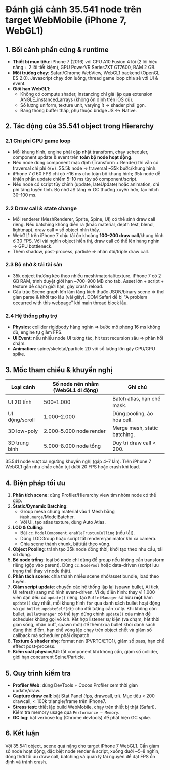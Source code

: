# Đánh giá cảnh 35.541 node trên target WebMobile (iPhone 7, WebGL1)

## 1. Bối cảnh phần cứng & runtime
- **Thiết bị mục tiêu**: iPhone 7 (2016) với CPU A10 Fusion 4 lõi (2 lõi hiệu năng + 2 lõi tiết kiệm), GPU PowerVR Series7XT GT7600, RAM 2 GB.
- **Môi trường chạy**: Safari/Chrome WebView, WebGL1 backend (OpenGL ES 2.0). Javascript chạy đơn luồng, thread game loop chia sẻ với UI & event.
- **Giới hạn WebGL1**:
  - Không có compute shader, instancing chỉ giả lập qua extension ANGLE_instanced_arrays (không ổn định trên iOS cũ).
  - Số lượng uniform, texture unit, varying ít ⇒ shader phải gọn.
  - Băng thông buffer thấp, phụ thuộc bridge JS ↔︎ Native.

## 2. Tác động của 35.541 object trong Hierarchy
### 2.1 Chi phí CPU game loop
- Mỗi khung hình, engine phải cập nhật transform, chạy scheduler, component update & event trên **toàn bộ node hoạt động**.
- Nếu node dùng component mặc định (Transform + Render) thì vẫn có traversal chi phí `O(n)`. 35.5k node ⇒ traversal ~35k bước/khung hình.
- iPhone 7 ở 60 FPS chỉ có ~16 ms cho toàn bộ khung hình; 35k node dễ khiến phần update chiếm 5–10 ms tùy số component/script.
- Nếu node có script tùy chỉnh (update, lateUpdate) hoặc animation, chi phí tăng tuyến tính. Bộ nhớ JS tăng ⇒ GC thường xuyên hơn, tạo hitch 30–100 ms.

### 2.2 Draw call & state change
- Mỗi renderer (MeshRenderer, Sprite, Spine, UI) có thể sinh draw call riêng. Nếu batching không diễn ra (khác material, depth test, blend, lightmap), draw call ≈ số object nhìn thấy.
- WebGL1 trên iPhone 7 chịu tải ổn khoảng **100–200 draw call**/khung hình ở 30 FPS. Với vài nghìn object hiển thị, draw call có thể lên hàng nghìn ⇒ GPU bottleneck.
- Thêm shadow, post-process, particle ⇒ nhân đôi/triple draw call.

### 2.3 Bộ nhớ & tải tài sản
- 35k object thường kéo theo nhiều mesh/material/texture. iPhone 7 có 2 GB RAM, trình duyệt giới hạn ~700–900 MB cho tab. Asset lớn + script + texture dễ chạm giới hạn, gây crash reload.
- Cấu trúc Scene graph lớn làm tăng kích thước JSON/binary scene ⇒ thời gian parse & khởi tạo lâu (vài giây). DOM Safari dễ bị "A problem occurred with this webpage" khi main thread block lâu.

### 2.4 Hệ thống phụ trợ
- **Physics**: collider rigidbody hàng nghìn ⇒ bước mô phỏng 16 ms không đủ, engine tự giảm FPS.
- **UI Event**: nếu nhiều node UI tương tác, hit test recursion sâu ⇒ phản hồi chậm.
- **Animation**: spine/skeletal/particle 2D với số lượng lớn gây CPU/GPU spike.

## 3. Mốc tham chiếu & khuyến nghị
| Loại cảnh | Số node nên nhắm (WebGL1 di động) | Ghi chú |
|-----------|-----------------------------------|---------|
| UI 2D tĩnh | 500–1.000 | Batch atlas, hạn chế mask.| 
| UI động/scroll | 1.000–2.000 | Dùng pooling, ảo hóa cell.| 
| 3D low-poly | 2.000–5.000 node render | Merge mesh, static batching.| 
| 3D trung bình | 5.000–8.000 node tổng | Duy trì draw call < 200.| 

35.541 node vượt xa ngưỡng khuyến nghị (gấp 4–7 lần). Trên iPhone 7 WebGL1 gần như chắc chắn tụt dưới 20 FPS hoặc crash khi load.

## 4. Biện pháp tối ưu
1. **Phân tích scene**: dùng Profiler/Hierarchy view tìm nhóm node có thể gộp.
2. **Static/Dynamic Batching**:
   - Group mesh chung material vào 1 Mesh bằng `Mesh.merge`/ModelBatcher.
   - Với UI, tạo atlas texture, dùng Auto Atlas.
3. **LOD & Culling**:
   - Bật `cc.ModelComponent.enableFrustumCulling` (nếu tắt).
   - Dùng LODGroup hoặc script tắt renderer/animator khi xa camera.
   - Chia scene thành chunk, bật/tắt theo vùng.
4. **Object Pooling**: tránh tạo 35k node đồng thời; khởi tạo theo nhu cầu, tái sử dụng.
5. **Bỏ node trống**: loại bỏ node chỉ dùng để group nếu không cần transform riêng (gộp vào parent). Dùng `cc.NodePool` hoặc data-driven (script lưu trạng thái thay vì node thật).
6. **Phân tách scene**: chia thành nhiều scene nhỏ/asset bundle, load theo tuyến.
7. **Giảm script update**: chuyển các hệ thống lặp lại (spawn bullet, AI tick, UI refresh) sang mô hình event-driven. Ví dụ điển hình: thay vì 1.000 viên đạn đều có `update()` riêng, tạo `BulletManager` sở hữu **một** hàm `update()` duy nhất, mỗi khung hình `for` qua danh sách bullet hoạt động và gọi `bullet.updateSelf(dt)` cho đối tượng cần xử lý. Khi không còn bullet, `BulletManager` có thể tạm dừng chính `update()` của mình để scheduler không gọi vô ích. Kết hợp listener sự kiện (va chạm, hết thời gian sống, nhận buff, spawn mới) để thêm/xóa bullet khỏi danh sách đúng thời điểm, hạn chế vòng lặp chạy trên object chết và giảm số callback mà scheduler phải dispatch.
8. **Texture & shader nhẹ**: format nén (PVRTC/ETC1), giảm số pass, hạn chế effect post-process.
9. **Kiểm soát physics/UI**: tắt component khi không cần, giảm số collider, giới hạn concurrent Spine/Particle.

## 5. Quy trình kiểm tra
- **Profiler Web**: dùng DevTools + Cocos Profiler xem thời gian update/draw.
- **Capture draw call**: bật Stat Panel (fps, drawcall, tri). Mục tiêu < 200 drawcall, < 100k triangle/frame trên iPhone7.
- **Stress test**: thiết lập build WebMobile, chạy trên thiết bị thật (Safari). Kiểm tra memory usage qua `Performance → Memory`.
- **GC log**: bật verbose log (Chrome devtools) để phát hiện GC spike.

## 6. Kết luận
Với 35.541 object, scene quá nặng cho target iPhone 7 WebGL1. Cần giảm số node hoạt động, đặc biệt node render & script, xuống dưới ~5–8 nghìn, đồng thời tối ưu draw call, batching và quản lý tài nguyên để đạt FPS ổn định và tránh crash.
